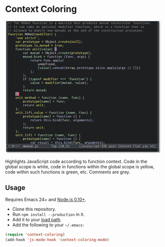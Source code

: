 # Context Coloring

<p align="center">
  <img alt="Screenshot of JavaScript code highlighted by context." src="screenshot.png" title="Screenshot">
</p>

Highlights JavaScript code according to function context. Code in the global
scope is white, code in functions within the global scope is yellow, code within
such functions is green, etc. Comments are grey.

## Usage

Requires Emacs 24+ and [Node.js 0.10+][node].

- Clone this repository.
- Run `npm install --production` in it.
- Add it to your [load path][].
- Add the following to your `~/.emacs`:

```lisp
(require 'context-coloring)
(add-hook 'js-mode-hook 'context-coloring-mode)
```

[node]: http://nodejs.org/download/
[load path]: https://www.gnu.org/software/emacs/manual/html_node/emacs/Lisp-Libraries.html
